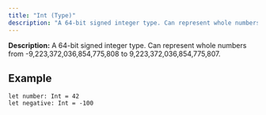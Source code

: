 ```yaml
---
title: "Int (Type)"
description: "A 64-bit signed integer type. Can represent whole numbers from -9,223,372,036,854,775,808 to 9,223,372,036,854,775,807."
---
```


**Description:** A 64-bit signed integer type. Can represent whole numbers from -9,223,372,036,854,775,808 to 9,223,372,036,854,775,807.

## Example

```osprey
let number: Int = 42
let negative: Int = -100
```
